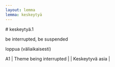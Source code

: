 ```yaml
---
layout: lemma
lemma: keskeytyä
---
```


<div class="sense">
# <span class="sensename">keskeytyä.1</span>

<span class="description">be interrupted, be suspended</span>

<span class="description">loppua (väliaikaisesti)</span>

A1 | Theme being interrupted |   | Keskeytyvä asia |  

</div>

